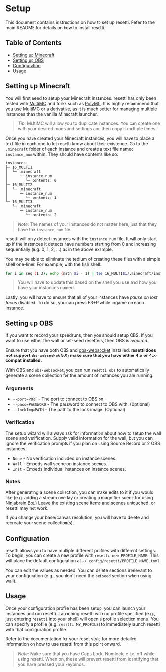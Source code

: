 # Setup

This document contains instructions on how to set up resetti. Refer to the main
README for details on how to install resetti.

## Table of Contents

- [Setting up Minecraft](#setting-up-minecraft)
- [Setting up OBS](#setting-up-obs)
- [Configuration](#configuration)
- [Usage](#usage)

## Setting up Minecraft

You will first need to setup your Minecraft instances. resetti has only been
tested with [MultiMC](https://multimc.org/) and forks such as [PolyMC](https://polymc.org/).
It is highly recommend that you use MultiMC or a derivative, as it is much
better for managing multiple instances than the vanilla Minecraft launcher.

> *Tip:* MultiMC will allow you to duplicate instances. You can create one
> with your desired mods and settings and then copy it multiple times.

Once you have created your Minecraft instances, you will have to place a text
file in each one to let resetti know about their existence. Go to the `.minecraft`
folder of each instance and create a text file named `instance_num` within.
They should have contents like so:

```
instances
├─ 16_MULTI1
│  └─ .minecraft
│     └─ instance_num
│        └─ contents: 0
├─ 16_MULTI2
│  └─ .minecraft
│     └─ instance_num
│        └─ contents: 1
└─ 16_MULTI3
   └─ .minecraft
      └─ instance_num
         └─ contents: 2
```

> *Note:* The names of your instances do not matter here, just that they have
> the `instance_num` file.

resetti will only detect instances with the `instance_num` file. It will only
start up if the instances it detects have numbers starting from 0 and
increasing sequentially (e.g. 0, 1, 2, ...) as in the above example.

You may be able to eliminate the tedium of creating these files with a simple
shell one-liner. For example, with the fish shell:

```sh
for i in seq (1 3); echo (math $i - 1) | tee 16_MULTI$i/.minecraft/instance_num > /dev/null; end
```

> You will have to update this based on the shell you use and how you have your
> instances named.

Lastly, you will have to ensure that all of your instances have *pause on lost
focus* disabled. To do so, you can press F3+P while ingame on each instance.

## Setting up OBS

If you want to record your speedruns, then you should setup OBS. If you want to
use either the wall or set-seed resetters, then OBS is *required.*

Ensure that you have both OBS and [obs-websocket](https://github.com/obsproject/obs-websocket) installed.
**resetti does not support `obs-websocket` 5.0; make sure that you have either
4.x or 4.x-compat installed.**

With OBS and `obs-websocket`, you can run `resetti obs` to automatically
generate a scene collection for the amount of instances you are running.

### Arguments

- `--port=PORT` - The port to connect to OBS on.
- `--pass=PASSWORD` - The password to connect to OBS with. (Optional)
- `--lockImg=PATH` - The path to the lock image. (Optional)

### Verification

The setup wizard will always ask for information about how to setup
the wall scene and verification. Supply valid information for the wall,
but you can ignore the verification prompts if you plan on using Source
Record or 2 OBS instances.

- `None` - No verification included on instance scenes.
- `Wall` - Embeds wall scene on instance scenes.
- `Inst` - Embeds individual instances on instance scenes.

### Notes

After generating a scene collection, you can make edits to it if you would like
(e.g. adding a stream overlay or creating a magnifier scene for using
Ninjabrain Bot.) Leave the existing scene items and scenes untouched, or
resetti may not work.

If you change your base/canvas resolution, you will have to delete
and recreate your scene collection(s).

## Configuration

resetti allows you to have multiple different profiles with different settings.
To begin, you can create a new profile with `resetti new PROFILE_NAME`. This
will place the default configuration at `~/.config/resetti/PROFILE_NAME.toml`.

You can edit the values as needed. You can delete sections irrelevant to your
configuration (e.g., you don't need the `setseed` section when using wall).

## Usage

Once your configuration profile has been setup, you can launch your instances
and run resetti. Launching resetti with no profile specified (e.g., just
entering `resetti` into your shell) will open a profile selection menu.
You can specify a profile (e.g. `resetti MY_PROFILE`) to immediately launch
resetti with that configuration profile.

Refer to the documentation for your reset style for more detailed information
on how to use resetti from this point onward.

> *Note:* Make sure that you have Caps Lock, Numlock, e.t.c. off while using
> resetti. When on, these will prevent resetti from identifying that you have
> pressed your keybinds.
